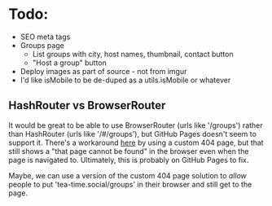 # Todo:

- SEO meta tags
- Groups page
  - List groups with city, host names, thumbnail, contact button
  - "Host a group" button
- Deploy images as part of source - not from imgur
- I'd like isMobile to be de-duped as a utils.isMobile or whatever

## HashRouter vs BrowserRouter

It would be great to be able to use BrowserRouter (urls like '/groups') rather than HashRouter (urls like '/#/groups'), but GitHub Pages doesn't seem to support it. There's a workaround [here](https://github.com/rafgraph/spa-github-pages) by using a custom 404 page, but that still shows a "that page cannot be found" in the browser even when the page is navigated to. Ultimately, this is probably on GitHub Pages to fix.

Maybe, we can use a version of the custom 404 page solution to *allow* people to put 'tea-time.social/groups' in their browser and still get to the page.